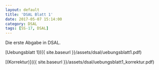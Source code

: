 ```yaml
---
layout: default
title: 'DSAL Blatt 1'
date: 2017-05-07 15:14:00
category: DSAL
tags: [SS-17, DSAL]
---
```


Die erste Abgabe in DSAL.

[Uebungsblatt 1]({{ site.baseurl }}/assets/dsal/uebungsblatt1.pdf)

[(Korrektur)]({{ site.baseurl }}/assets/dsal/uebungsblatt1_korrektur.pdf)